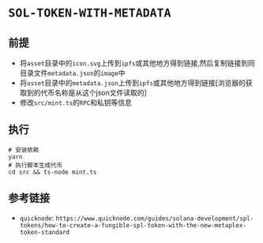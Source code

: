 # `SOL-TOKEN-WITH-METADATA`

## 前提

* 将`asset`目录中的`icon.svg`上传到`ipfs`或其他地方得到链接,然后复制链接到同目录文件`metadata.json`的`image`中
* 将`asset`目录中的`metadata.json`上传到`ipfs`或其他地方得到链接[浏览器的获取到的代币名称是从这个json文件读取的]
* 修改`src/mint.ts`的`RPC`和私钥等信息

## 执行

```shell
# 安装依赖
yarn 
# 执行脚本生成代币
cd src && ts-node mint.ts
```

## 参考链接

* `quicknode`: `https://www.quicknode.com/guides/solana-development/spl-tokens/how-to-create-a-fungible-spl-token-with-the-new-metaplex-token-standard`